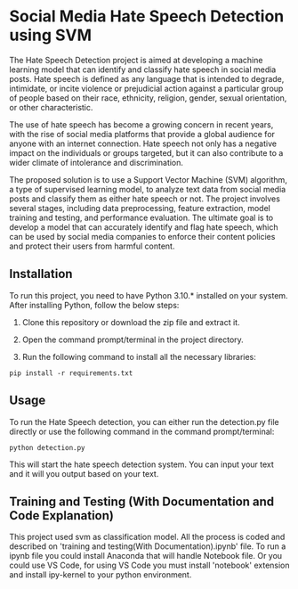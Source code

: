 # Social Media Hate Speech Detection using SVM
The Hate Speech Detection project is aimed at developing a machine learning model that can identify and classify hate speech in social media posts. Hate speech is defined as any language that is intended to degrade, intimidate, or incite violence or prejudicial action against a particular group of people based on their race, ethnicity, religion, gender, sexual orientation, or other characteristic.

The use of hate speech has become a growing concern in recent years, with the rise of social media platforms that provide a global audience for anyone with an internet connection. Hate speech not only has a negative impact on the individuals or groups targeted, but it can also contribute to a wider climate of intolerance and discrimination.

The proposed solution is to use a Support Vector Machine (SVM) algorithm, a type of supervised learning model, to analyze text data from social media posts and classify them as either hate speech or not. The project involves several stages, including data preprocessing, feature extraction, model training and testing, and performance evaluation. The ultimate goal is to develop a model that can accurately identify and flag hate speech, which can be used by social media companies to enforce their content policies and protect their users from harmful content.

## Installation
To run this project, you need to have Python 3.10.* installed on your system. After installing Python, follow the below steps:

1. Clone this repository or download the zip file and extract it.

2. Open the command prompt/terminal in the project directory.

3. Run the following command to install all the necessary libraries:

```pip install -r requirements.txt```
## Usage
To run the Hate Speech detection, you can either run the detection.py file directly or use the following command in the command prompt/terminal:

```python detection.py```

This will start the hate speech detection system. You can input your text and it will you output based on your text.

## Training and Testing (With Documentation and Code Explanation)
This project used svm as classification model. All the process is coded and described on 'training and testing(With Documentation).ipynb' file. To run a ipynb file you could install Anaconda that will handle Notebook file. Or you could use VS Code, for using VS Code you must install 'notebook' extension and install ipy-kernel to your python environment. 
